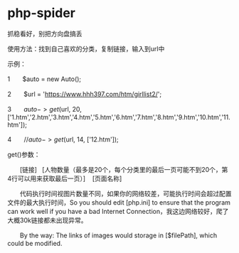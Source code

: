 # php-spider
抓稳看好，别把方向盘搞丢

使用方法：找到自己喜欢的分类，复制链接，输入到url中

示例：

1　　$auto = new Auto();

2　　$url = 'https://www.hhh397.com/htm/girllist2/';

3　　$auto->get($url, 20, ['1.htm','2.htm','3.htm','4.htm','5.htm','6.htm','7.htm','8.htm','9.htm','10.htm','11.htm']);

4　　//$auto->get($url, 14, ['12.htm']);

get()参数：

　　[链接]   [人物数量（最多是20个，每个分类里的最后一页可能不到20个，第4行可以用来获取最后一页）]    [页面名称]


　　代码执行时间视图片数量不同，如果你的网络较差，可能执行时间会超过配置文件的最大执行时间，So you should edit [php.ini] to ensure that the program can work well if you have a bad Internet Connection，我这边网络较好，爬了大概30k链接都未出现异常。

　　By the way: The links of images would storage in [$filePath], which could be modified.
